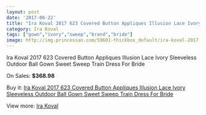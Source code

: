 ```yaml
---
layout: post
date: '2017-08-22'
title: "Ira Koval 2017 623 Covered Button Appliques Illusion Lace Ivory Sleeveless Outdoor Ball Gown Sweet Sweep Train Dress For Bride"
category: Ira Koval
tags: ["gown","ivory","sweep","brand","bride"]
image: http://img.princessan.com/59601-thickbox_default/ira-koval-2017-623-covered-button-appliques-illusion-lace-ivory-sleeveless-outdoor-ball-gown-sweet-sweep-train-dress-for-bride.jpg
---
```

Ira Koval 2017 623 Covered Button Appliques Illusion Lace Ivory Sleeveless Outdoor Ball Gown Sweet Sweep Train Dress For Bride

On Sales: **$368.98**
<a href="https://www.princessan.com/en/ira-koval/26345-ira-koval-2017-623-covered-button-appliques-illusion-lace-ivory-sleeveless-outdoor-ball-gown-sweet-sweep-train-dress-for-bride.html"><amp-img layout="responsive" width="600" height="600" src="//img.princessan.com/59601-thickbox_default/ira-koval-2017-623-covered-button-appliques-illusion-lace-ivory-sleeveless-outdoor-ball-gown-sweet-sweep-train-dress-for-bride.jpg" alt="Ira Koval 2017 623 Covered Button Appliques Illusion Lace Ivory Sleeveless Outdoor Ball Gown Sweet Sweep Train Dress For Bride 0" /></a>
<a href="https://www.princessan.com/en/ira-koval/26345-ira-koval-2017-623-covered-button-appliques-illusion-lace-ivory-sleeveless-outdoor-ball-gown-sweet-sweep-train-dress-for-bride.html"><amp-img layout="responsive" width="600" height="600" src="//img.princessan.com/59608-thickbox_default/ira-koval-2017-623-covered-button-appliques-illusion-lace-ivory-sleeveless-outdoor-ball-gown-sweet-sweep-train-dress-for-bride.jpg" alt="Ira Koval 2017 623 Covered Button Appliques Illusion Lace Ivory Sleeveless Outdoor Ball Gown Sweet Sweep Train Dress For Bride 1" /></a>
<a href="https://www.princessan.com/en/ira-koval/26345-ira-koval-2017-623-covered-button-appliques-illusion-lace-ivory-sleeveless-outdoor-ball-gown-sweet-sweep-train-dress-for-bride.html"><amp-img layout="responsive" width="600" height="600" src="//img.princessan.com/59607-thickbox_default/ira-koval-2017-623-covered-button-appliques-illusion-lace-ivory-sleeveless-outdoor-ball-gown-sweet-sweep-train-dress-for-bride.jpg" alt="Ira Koval 2017 623 Covered Button Appliques Illusion Lace Ivory Sleeveless Outdoor Ball Gown Sweet Sweep Train Dress For Bride 2" /></a>
<a href="https://www.princessan.com/en/ira-koval/26345-ira-koval-2017-623-covered-button-appliques-illusion-lace-ivory-sleeveless-outdoor-ball-gown-sweet-sweep-train-dress-for-bride.html"><amp-img layout="responsive" width="600" height="600" src="//img.princessan.com/59606-thickbox_default/ira-koval-2017-623-covered-button-appliques-illusion-lace-ivory-sleeveless-outdoor-ball-gown-sweet-sweep-train-dress-for-bride.jpg" alt="Ira Koval 2017 623 Covered Button Appliques Illusion Lace Ivory Sleeveless Outdoor Ball Gown Sweet Sweep Train Dress For Bride 3" /></a>
<a href="https://www.princessan.com/en/ira-koval/26345-ira-koval-2017-623-covered-button-appliques-illusion-lace-ivory-sleeveless-outdoor-ball-gown-sweet-sweep-train-dress-for-bride.html"><amp-img layout="responsive" width="600" height="600" src="//img.princessan.com/59605-thickbox_default/ira-koval-2017-623-covered-button-appliques-illusion-lace-ivory-sleeveless-outdoor-ball-gown-sweet-sweep-train-dress-for-bride.jpg" alt="Ira Koval 2017 623 Covered Button Appliques Illusion Lace Ivory Sleeveless Outdoor Ball Gown Sweet Sweep Train Dress For Bride 4" /></a>
<a href="https://www.princessan.com/en/ira-koval/26345-ira-koval-2017-623-covered-button-appliques-illusion-lace-ivory-sleeveless-outdoor-ball-gown-sweet-sweep-train-dress-for-bride.html"><amp-img layout="responsive" width="600" height="600" src="//img.princessan.com/59604-thickbox_default/ira-koval-2017-623-covered-button-appliques-illusion-lace-ivory-sleeveless-outdoor-ball-gown-sweet-sweep-train-dress-for-bride.jpg" alt="Ira Koval 2017 623 Covered Button Appliques Illusion Lace Ivory Sleeveless Outdoor Ball Gown Sweet Sweep Train Dress For Bride 5" /></a>
<a href="https://www.princessan.com/en/ira-koval/26345-ira-koval-2017-623-covered-button-appliques-illusion-lace-ivory-sleeveless-outdoor-ball-gown-sweet-sweep-train-dress-for-bride.html"><amp-img layout="responsive" width="600" height="600" src="//img.princessan.com/59603-thickbox_default/ira-koval-2017-623-covered-button-appliques-illusion-lace-ivory-sleeveless-outdoor-ball-gown-sweet-sweep-train-dress-for-bride.jpg" alt="Ira Koval 2017 623 Covered Button Appliques Illusion Lace Ivory Sleeveless Outdoor Ball Gown Sweet Sweep Train Dress For Bride 6" /></a>
<a href="https://www.princessan.com/en/ira-koval/26345-ira-koval-2017-623-covered-button-appliques-illusion-lace-ivory-sleeveless-outdoor-ball-gown-sweet-sweep-train-dress-for-bride.html"><amp-img layout="responsive" width="600" height="600" src="//img.princessan.com/59602-thickbox_default/ira-koval-2017-623-covered-button-appliques-illusion-lace-ivory-sleeveless-outdoor-ball-gown-sweet-sweep-train-dress-for-bride.jpg" alt="Ira Koval 2017 623 Covered Button Appliques Illusion Lace Ivory Sleeveless Outdoor Ball Gown Sweet Sweep Train Dress For Bride 7" /></a>

Buy it: [Ira Koval 2017 623 Covered Button Appliques Illusion Lace Ivory Sleeveless Outdoor Ball Gown Sweet Sweep Train Dress For Bride](https://www.princessan.com/en/ira-koval/26345-ira-koval-2017-623-covered-button-appliques-illusion-lace-ivory-sleeveless-outdoor-ball-gown-sweet-sweep-train-dress-for-bride.html "Ira Koval 2017 623 Covered Button Appliques Illusion Lace Ivory Sleeveless Outdoor Ball Gown Sweet Sweep Train Dress For Bride")

View more: [Ira Koval](https://www.princessan.com/en/245-ira-koval "Ira Koval")